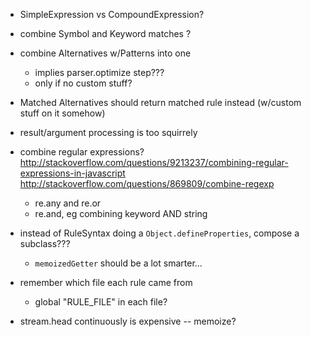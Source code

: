 


- SimpleExpression vs CompoundExpression?
- combine Symbol and Keyword matches ?

- combine Alternatives w/Patterns into one
	- implies parser.optimize step???
	- only if no custom stuff?

- Matched Alternatives should return matched rule instead (w/custom stuff on it somehow)

- result/argument processing is too squirrely


- combine regular expressions?
	http://stackoverflow.com/questions/9213237/combining-regular-expressions-in-javascript
	http://stackoverflow.com/questions/869809/combine-regexp

	- re.any and re.or
	- re.and, eg    combining keyword AND string



- instead of RuleSyntax doing a `Object.defineProperties`, compose a subclass???
	- `memoizedGetter` should be a lot smarter...

- remember which file each rule came from
	- global "RULE_FILE" in each file?


- stream.head continuously is expensive -- memoize?
